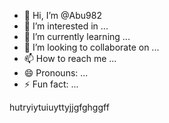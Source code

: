 - 👋 Hi, I’m @Abu982
- 👀 I’m interested in ...
- 🌱 I’m currently learning ...
- 💞️ I’m looking to collaborate on ...
- 📫 How to reach me ...
- 😄 Pronouns: ...
- ⚡ Fun fact: ...

<!---
Abu982/Abu982 is a ✨ special ✨ repository because its `README.md` (this file) appears on your GitHub profile.
You can click the Preview link to take a look at your changes.
--->hutryiytuiuyttyjjgfghggff
